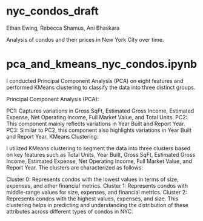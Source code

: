 # nyc_condos_draft
Ethan Ewing, Rebecca Shamus, Ani Bhaskara

Analysis of condos and their prices in New York City over time.
# pca_and_kmeans_nyc_condos.ipynb
I conducted Principal Component Analysis (PCA) on eight features and performed KMeans clustering to classify the data into three distinct groups.

Principal Component Analysis (PCA):

PC1: Captures variations in Gross SqFt, Estimated Gross Income, Estimated Expense, Net Operating Income, Full Market Value, and Total Units.
PC2: This component mainly reflects variations in Year Built and Report Year.
PC3: Similar to PC2, this component also highlights variations in Year Built and Report Year.
KMeans Clustering:

I utilized KMeans clustering to segment the data into three clusters based on key features such as Total Units, Year Built, Gross SqFt, Estimated Gross Income, Estimated Expense, Net Operating Income, Full Market Value, and Report Year. The clusters are characterized as follows:

Cluster 0: Represents condos with the lowest values in terms of size, expenses, and other financial metrics.
Cluster 1: Represents condos with middle-range values for size, expenses, and financial metrics.
Cluster 2: Represents condos with the highest values, expenses, and size.
This clustering helps in predicting and understanding the distribution of these attributes across different types of condos in NYC.
